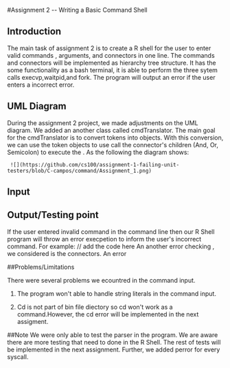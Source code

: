 #Assignment 2 -- Writing a Basic Command Shell

## Introduction 
The main task of assignment 2 is to create a R shell for the user to enter valid commands , arguments, and connectors in one line. The commands and connectors will be implemented as hierarchy tree structure. It has the some functionality as a bash terminal, it is able to perform the three sytem calls execvp,waitpid,and fork. 
The program will output an error if the user enters a incorrect error. 


## UML Diagram 
 During the assignment 2 project, we made adjustments on the UML diagram. We added an another class called cmdTranslator. The main goal for the cmdTranslator is to convert tokens into objects. With this conversion, we can use the token objects to use call the connector's children (And, Or, Semicolon) to execute the . As the following the diagram shows:


    
     ![](https://github.com/cs100/assignment-1-failing-unit-testers/blob/C-campos/command/Assignment_1.png)
      
      
## Input
 


## Output/Testing point
 If the user entered invalid command in the command line then our R Shell program will throw an error execpetion to inform the user's incorrect command. For example:
 // add the code here
 An another error checking , we considered is the connectors. An error 
 

 
##Problems/Limitations 

There were several problems we ecountred in the command input. 
1) The program won't able to handle string literals in the command input. 
 
2) Cd is not part of bin file diectory so cd won't work as a command.However, the cd error will be implemented in the next assigment.  


##Note
We were only able to test the parser in the program. We are aware there are more testing that need to done in the R Shell. The rest of tests will be implemented in the next assignment. 
Further, we added perror for every syscall.

